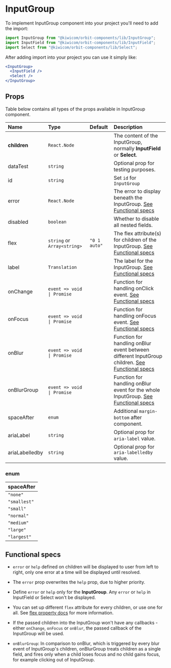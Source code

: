 # InputGroup

To implement InputGroup component into your project you'll need to add the import:

```jsx
import InputGroup from "@kiwicom/orbit-components/lib/InputGroup";
import InputField from "@kiwicom/orbit-components/lib/InputField";
import Select from "@kiwicom/orbit-components/lib/Select";
```

After adding import into your project you can use it simply like:

```jsx
<InputGroup>
  <InputField />
  <Select />
</InputGroup>
```

## Props

Table below contains all types of the props available in InputGroup component.

| Name           | Type                        | Default      | Description                                                                                                         |
| :------------- | :-------------------------- | :----------- | :------------------------------------------------------------------------------------------------------------------ |
| **children**   | `React.Node`                |              | The content of the InputGroup, normally **InputField** or **Select**.                                               |
| dataTest       | `string`                    |              | Optional prop for testing purposes.                                                                                 |
| id             | `string`                    |              | Set `id` for `InputGroup`                                                                                           |
| error          | `React.Node`                |              | The error to display beneath the InputGroup. [See Functional specs](#functional-specs)                              |
| disabled       | `boolean`                   |              | Whether to disable all nested fields.                                                                               |
| flex           | `string` or `Array<string>` | `"0 1 auto"` | The flex attribute(s) for children of the InputGroup. [See Functional specs](#functional-specs)                     |
| label          | `Translation`               |              | The label for the InputGroup. [See Functional specs](#functional-specs)                                             |
| onChange       | `event => void \| Promise`  |              | Function for handling onClick event. [See Functional specs](#functional-specs)                                      |
| onFocus        | `event => void \| Promise`  |              | Function for handling onFocus event. [See Functional specs](#functional-specs)                                      |
| onBlur         | `event => void \| Promise`  |              | Function for handling onBlur event between different InputGroup children. [See Functional specs](#functional-specs) |
| onBlurGroup    | `event => void \| Promise`  |              | Function for handling onBlur event for the whole InputGroup. [See Functional specs](#functional-specs)              |
| spaceAfter     | `enum`                      |              | Additional `margin-bottom` after component.                                                                         |
| ariaLabel      | `string`                    |              | Optional prop for `aria-label` value.                                                                               |
| ariaLabelledby | `string`                    |              | Optional prop for `aria-labelledby` value.                                                                          |

### enum

| spaceAfter   |
| :----------- |
| `"none"`     |
| `"smallest"` |
| `"small"`    |
| `"normal"`   |
| `"medium"`   |
| `"large"`    |
| `"largest"`  |

## Functional specs

- `error` or `help` defined on children will be displayed to user from left to right, only one error at a time will be displayed until resolved.

- The `error` prop overwrites the `help` prop, due to higher priority.

- Define `error` or `help` only for the **InputGroup**. Any `error` or `help` in InputField or Select won't be displayed.

- You can set up different `flex` attribute for every children, or use one for all. See [flex property docs](https://www.w3schools.com/cssref/css3_pr_flex.asp) for more information.

- If the passed children into the InputGroup won't have any callbacks - either `onChange`, `onFocus` or `onBlur`, the passed callback of the InputGroup will be used.

- `onBlurGroup`: In comparison to onBlur, which is triggered by every blur event of InputGroup's children, onBlurGroup treats children as a single field, and fires only when a child loses focus and no child gains focus, for example clicking out of InputGroup.
